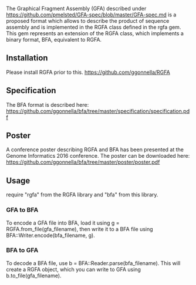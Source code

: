 The Graphical Fragment Assembly (GFA)
described under https://github.com/pmelsted/GFA-spec/blob/master/GFA-spec.md
is a proposed format which allows
to describe the product of sequence assembly and is implemented in the
RGFA class defined in the rgfa gem. This gem represents an extension of the
RGFA class, which implements a binary format, BFA, equivalent to RGFA.

## Installation

Please install RGFA prior to this.
https://github.com/ggonnella/RGFA

## Specification

The BFA format is described here:
https://github.com/ggonnella/bfa/tree/master/specification/specification.pdf

## Poster

A conference poster describing RGFA and BFA has been presented at the
Genome Informatics 2016 conference.
The poster can be downloaded here:
https://github.com/ggonnella/bfa/tree/master/poster/poster.pdf

## Usage

require "rgfa" from the RGFA library and "bfa" from this library.

### GFA to BFA

To encode a GFA file into BFA, load it using g = RGFA.from_file(gfa_filename),
then write it to a BFA file using BFA::Writer.encode(bfa_filename, g).

### BFA to GFA

To decode a BFA file, use b = BFA::Reader.parse(bfa_filename). This will
create a RGFA object, which you can write to GFA using b.to_file(gfa_filename).

